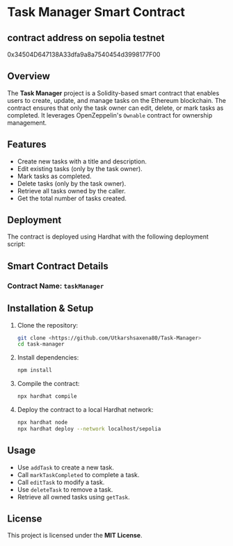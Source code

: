 
# Task Manager Smart Contract

## contract address on sepolia testnet 
0x34504D647138A33dfa9a8a7540454d3998177F00

## Overview
The **Task Manager** project is a Solidity-based smart contract that enables users to create, update, and manage tasks on the Ethereum blockchain. The contract ensures that only the task owner can edit, delete, or mark tasks as completed. It leverages OpenZeppelin's `Ownable` contract for ownership management.

## Features
- Create new tasks with a title and description.
- Edit existing tasks (only by the task owner).
- Mark tasks as completed.
- Delete tasks (only by the task owner).
- Retrieve all tasks owned by the caller.
- Get the total number of tasks created.

## Deployment
The contract is deployed using Hardhat with the following deployment script:



## Smart Contract Details

### Contract Name: `taskManager`


## Installation & Setup

1. Clone the repository:
   ```sh
   git clone <https://github.com/Utkarshsaxena80/Task-Manager>
   cd task-manager
   ```
2. Install dependencies:
   ```sh
   npm install
   ```
3. Compile the contract:
   ```sh
   npx hardhat compile
   ```
4. Deploy the contract to a local Hardhat network:
   ```sh
   npx hardhat node
   npx hardhat deploy --network localhost/sepolia
   ```

## Usage
- Use `addTask` to create a new task.
- Call `markTaskCompleted` to complete a task.
- Call `editTask` to modify a task.
- Use `deleteTask` to remove a task.
- Retrieve all owned tasks using `getTask`.

## License
This project is licensed under the **MIT License**.

